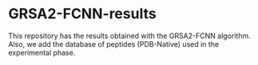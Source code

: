 # GRSA2-FCNN-results
This repository has the results obtained with the GRSA2-FCNN algorithm. Also, we add the database of peptides (PDB-Native) used in the experimental phase.

